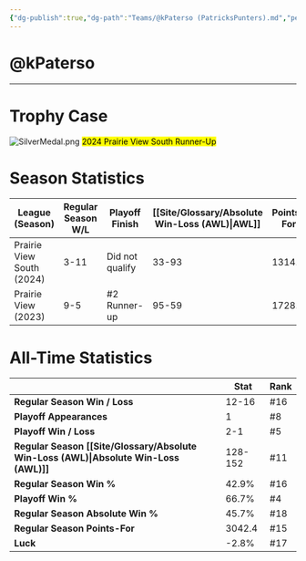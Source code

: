 ```yaml
---
{"dg-publish":true,"dg-path":"Teams/@kPaterso (PatricksPunters).md","permalink":"/teams/k-paterso-patricks-punters/"}
---
```


# @kPaterso
--- 
# Trophy Case

![SilverMedal.png](/img/user/z_Assets/img/SilverMedal.png)
<mark class="grey mark-border">2024 Prairie View South Runner-Up</mark>
# Season Statistics
| **League (Season)** | **Regular Season W/L** | **Playoff Finish** | **[[Site/Glossary/Absolute Win-Loss (AWL)\|AWL]]** | **Points-For** |
| ------------------- | ---------------------- | ------------------ | ------------------------------------ | -------------- |
| Prairie View South (2024) | 3-11 | Did not qualify | 33-93 | 1314.3 |
| Prairie View (2023) | 9-5 | #2 Runner-up | 95-59 | 1728.1 |
# All-Time Statistics
|                                                | **Stat** | **Rank** |
| ---------------------------------------------- | -------- | -------- |
| **Regular Season Win / Loss**                  | 12-16    | #16      |
| **Playoff Appearances**                        | 1        | #8       |
| **Playoff Win / Loss**                         | 2-1      | #5       |
| **Regular Season [[Site/Glossary/Absolute Win-Loss (AWL)\|Absolute Win-Loss (AWL)]]** | 128-152  | #11      |
| **Regular Season Win %**                       | 42.9%    | #16      |
| **Playoff Win %**                              | 66.7%    | #4       |
| **Regular Season Absolute Win %**              | 45.7%    | #18      |
| **Regular Season Points-For**                  | 3042.4   | #15      |
| **Luck**                                       | -2.8%    | #17      |